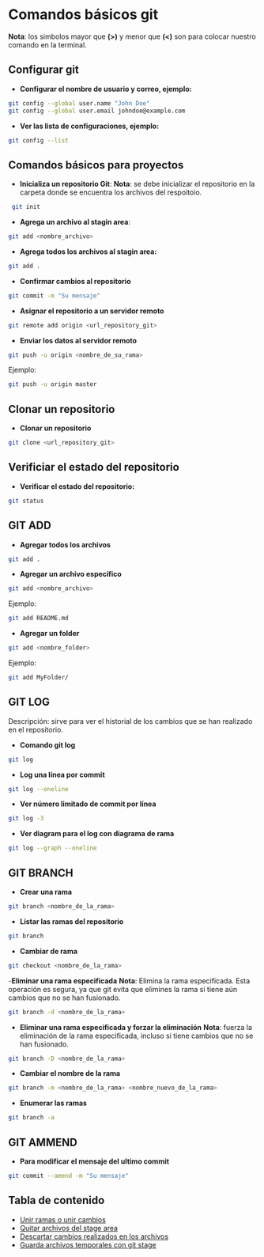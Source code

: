 # Comandos básicos git

**Nota**: los simbolos mayor que **(>)** y menor que **(<)** son para colocar nuestro comando en la terminal.
## **Configurar git**
- **Configurar el nombre de usuario y correo, ejemplo:**
```bash
git config --global user.name "John Doe"
git config --global user.email johndoe@example.com
```

- **Ver las lista de configuraciones, ejemplo:**

```bash
git config --list
```

##  Comandos básicos para proyectos
- **Inicializa un repositorio Git**:
**Nota**: se debe inicializar el repositorio en la carpeta donde se encuentra los archivos del respoitoio.
```bash
 git init
```
- **Agrega un archivo al stagin area**:
```bash
git add <nombre_archivo>
```

- **Agrega todos los archivos al stagin area:**
```bash
git add .
```

- **Confirmar cambios al repositorio**
```bash
git commit -m "Su mensaje"
```

- **Asignar el repositorio a un servidor remoto**
```bash
git remote add origin <url_repository_git>
```

- **Enviar los datos al servidor remoto**
```bash
git push -u origin <nombre_de_su_rama>
```

Ejemplo:
```bash
git push -u origin master
```

## Clonar un repositorio
- **Clonar un repositorio**
```bash
git clone <url_repository_git>
```
## Verificiar el estado del repositorio
- **Verificar el estado del repositorio:**
```bash
git status
```

## **GIT ADD**
- **Agregar todos los archivos**
```bash
git add .
```

- **Agregar un archivo especifico**
```bash
git add <nombre_archivo>
```
Ejemplo: 
```bash
git add README.md
```

- **Agregar un folder**
```bash
git add <nombre_folder>
```
Ejemplo:
```bash
git add MyFolder/
```

## **GIT LOG**
Descripción: sirve para ver el historial de los cambios que se han realizado en el repositorio.
- **Comando git log**
```bash
git log
```

- **Log una línea por commit**
```bash	
git log --oneline
```

- **Ver número limitado de commit por línea**
```bash
git log -3
```

- **Ver diagram para el log con diagrama de rama**
```bash
git log --graph --oneline
```
## **GIT BRANCH**
- **Crear una rama**
```bash
git branch <nombre_de_la_rama>
```
- **Listar las ramas del repositorio**
```bash
git branch
```

- **Cambiar de rama**
```bash
git checkout <nombre_de_la_rama>
```

-**Eliminar una rama especificada**
**Nota**: Elimina la rama especificada. Esta operación es segura, ya que git evita que elimines la rama si tiene aún cambios que no se han fusionado.
```bash
git branch -d <nombre_de_la_rama>
```

- **Eliminar una rama especificada y forzar la eliminación**
**Nota**: fuerza la eliminación de la rama especificada, incluso si tiene cambios que no se han fusionado.
```bash
git branch -D <nombre_de_la_rama>
```

- **Cambiar el nombre de la rama**
```bash
git branch -m <nombre_de_la_rama> <nombre_nuevo_de_la_rama>
```

- **Enumerar las ramas**
```bash
git branch -a
```

## GIT AMMEND
- **Para modificar el mensaje del ultimo commit**
```bash
git commit --amend -m "Su mensaje"
```

## Tabla de contenido
- [Unir ramas o unir cambios](./docs/UnirCambios.md)
- [Quitar archivos del stage area](./docs/QuitarArchivoStageArea.md)
- [Descartar cambios realizados en los archivos](./docs/DescartarCambios.md)
- [Guarda archivos temporales con git stage](./docs/StashGuardarCambiosTemporales.md)





